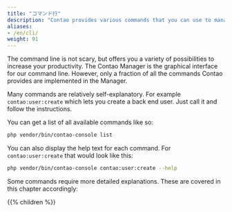 ```yaml
---
title: "コマンド行"
description: "Contao provides various commands that you can use to manage your application"
aliases:
- /en/cli/
weight: 91
---
```


The command line is not scary, but offers you a variety of possibilities to increase your productivity. The Contao
Manager is the graphical interface for our command line. However, only a fraction of all the commands Contao provides
are implemented in the Manager.

Many commands are relatively self-explanatory. For example `contao:user:create` which lets you create a back end user.
Just call it and follow the instructions.

You can get a list of all available commands like so:

```bash
php vendor/bin/contao-console list
```

You can also display the help text for each command. For `contao:user:create` that would look like this:

```bash
php vendor/bin/contao-console contao:user:create --help
```

Some commands require more detailed explanations. These are covered in this chapter accordingly:

{{% children %}}
